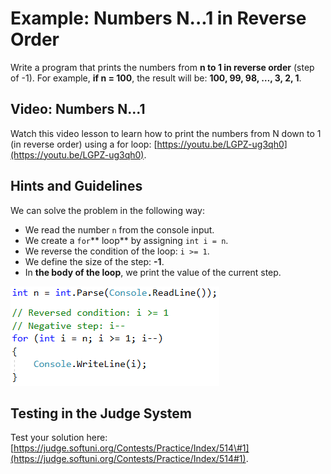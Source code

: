 # Example: Numbers N...1 in Reverse Order

Write a program that prints the numbers from **n to 1 in reverse order** \(step of -1\). For example, **if n = 100**, the result will be: **100, 99, 98, …, 3, 2, 1**.

## Video: Numbers N...1

Watch this video lesson to learn how to print the numbers from N down to 1 \(in reverse order\) using a for loop: [https://youtu.be/LGPZ-ug3qh0](https://youtu.be/LGPZ-ug3qh0).

## Hints and Guidelines

We can solve the problem in the following way:

* We read the number `n` from the console input.
* We create a `for`** loop** by assigning `int i = n`.
* We reverse the condition of the loop: `i >= 1`.
* We define the size of the step: **-1**.
* In **the body of the loop**, we print the value of the current step.

![](/assets/chapter-7-images/02.Numbers-n-to-1-01.png)

## Testing in the Judge System

Test your solution here: [https://judge.softuni.org/Contests/Practice/Index/514\#1](https://judge.softuni.org/Contests/Practice/Index/514#1).

